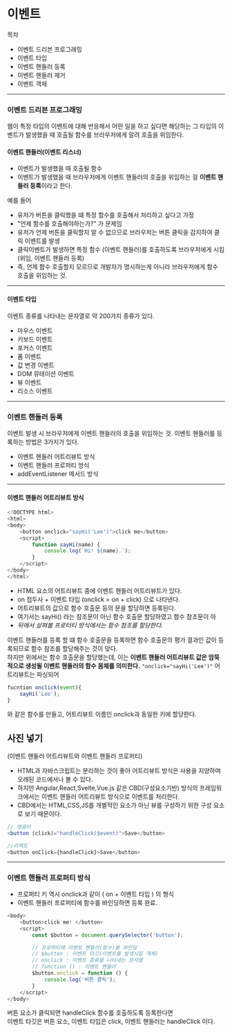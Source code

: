# 이벤트 
목차
- 이벤트 드리븐 프로그래밍
- 이벤트 타입
- 이벤트 핸들러 등록 
- 이벤트 핸들러 제거
- 이벤트 객체 
---
### 이벤트 드리븐 프로그래밍
웹이 특정 타입의 이벤트에 대해 반응해서 어떤 일을 하고 싶다면
해당하는 그 타입의 이벤트가 발생했을 때 호출될 함수를 브라우저에게 알려 호출을 위임한다. 

#### 이벤트 핸들러(이벤트 리스너)
- 이벤트가 발생했을 때 호출될 함수 
- 이벤트가 발생했을 때 브라우저에게 이벤트 핸들러의 호출을 위임하는 걸 <b>이벤트 핸들러 등록</b>이라고 한다.

예를 들어
- 유저가 버튼을 클릭했을 떄 특정 함수를 호출해서 처리하고 싶다고 가정 
- "언제 함수를 호출해야하는가?" 가 문제임 
- 유저가 언제 버튼을 클릭할지 알 수 없으므로 브라우저는 버튼 클릭을 감지하여 클릭 이벤트를 발생
- 클릭이벤트가 발생하면 특정 함수 (이벤트 핸들러)를 호출하도록 브라우저에게 시킴(위임, 이벤트 핸들러 등록)
- 즉, 언제 함수 호출할지 모르므로 개발자가 명시하는게 아니라 브라우저에게 함수 호출을 위임하는 것.

---
#### 이벤트 타입
 이벤트 종류를 나타내는 문자열로 약 200가지 종류가 있다.
- 마우스 이벤트
- 키보드 이벤트
- 포커스 이벤트 
- 폼 이벤트
- 값 변경 이벤트
- DOM 뮤테이션 이벤트
- 뷰 이벤트
- 리소스 이벤트 

--- 
### 이벤트 핸들러 등록
이벤트 발생 시 브라우저에게 이벤트 핸들러의 호출을 위임하는 것.
이벤트 핸들러를 등록하는 방법은 3가지가 있다.
- 이벤트 핸들러 어트리뷰트 방식
- 이벤트 핸들러 프로퍼티 방식
- addEventListener 메서드 방식

---
#### 이벤트 핸들러 어트리뷰트 방식

```js
<!DOCTYPE html>
<html>
<body>
    <button onclick="sayHi('Lee')">click me</button>
    <script>
        function sayHi(name) {
            console.log(`Hi! ${name}.`);
        }
    </script>
</body>
</html>
```
- HTML 요소의 어트리뷰트 중에 이벤트 핸들러 어트리뷰트가 있다.
- on 접두사 + 이벤트 타입 (onclick = on + click) 으로 나타낸다.
- 어트리뷰트의 값으로 함수 호출문 등의 문을 할당하면 등록된다.
- 여기서는 sayHi() 라는 참조문이 아닌 함수 호출문 할당하였고 함수 참조문이 아
- <i>뒤에서 살펴볼 프로터티 방식에서는 함수 참조를 할당한다.</i>

이벤트 핸들러를 등록 할 떄 함수 호출문을 등록하면 함수 호출문의 평가 결과인 값이 등록되므로 함수 참조를 할당해주는 것이 맞다.  
하지만 위에서는 함수 호출문을 할당했는데, 이는
<b>이벤트 핸들러 어트리뷰트 값은 암묵적으로 생성될 이벤트 핸들러의 함수 몸체를 의미한다.</b>
`"onclick="sayHi('Lee')"` 어트리뷰트는 파싱되어 
```js
fucntion onclick(event){
    sayHi('Lee');
}
```
와 같은 함수를 만들고, 어트리뷰트 이름인 onclick과 동일한 키에 할당한다.

## 사진 넣기
(이벤트 핸들러 어트리뷰트와 이벤트 핸들러 프로퍼티)

- HTML과 자바스크립트는 분리하는 것이 좋아 어트리뷰트 방식은 사용을 지양하며 오래된 코드에서나 볼 수 있다.
- 하지만 Angular,React,Svelte,Vue.js 같은 CBD(구성요소기반) 방식의 프레임워크에서는 이벤트 핸들러 어트리뷰트 방식으로 이벤트를 처리한다.
- CBD에서는 HTML,CSS,JS를 개별적인 요소가 아닌 뷰를 구성하기 위한 구성 요소로 보기 때문이다.

```js
// 앵귤러
<button (click)="handleClick($event)">Save</button> 

//리액트
<button onClick={handleClick}>Save</button> 
```
---
### 이벤트 핸들러 프로퍼티 방식
- 프로퍼티 키 역시 onclick과 같이 ( on + 이벤트 타입 ) 의 형식
- 이벤트 핸들러 프로퍼티에 함수를 바인딩하면 등록 완료. 
```js
<body>
    <button>click me! </button>
    <script>
        const $button = document.querySelector('button');

        // 프로퍼티에 이벤트 핸들러(함수)를 바인딩
        // $button : 이벤트 타깃(이벤트를 발생시킬 객체)
        // onclick : 이벤트 종류를 나타내는 문자열
        // function () : 이벤트 핸들러 
        $button.onclick = function () {
            console.log('버튼 클릭');
        }
    </script>
</body>
```
버튼 요소가 클릭되면 handleClick 함수를 호출하도록 등록한다면<br>
이벤트 타깃은 버튼 요소, 이벤트 타입은 click, 이벤트 핸들러는 handleClick 이다.


